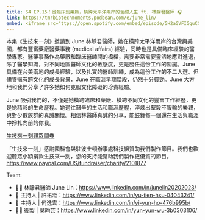 ```yaml
---
title: S4 EP.15：從臨床到藥廠，橫跨太平洋兩岸的苦甜人生 ft. 林靜君醫師 🎧
link: https://tmrbiotechmoments.podbean.com/e/june_lin/
embed: <iframe src="ttps://open.spotify.com/embed/episode/5H2aGVFIGguCGKRXWwUEEV?utm_source=generator" width="100%" height="232" frameborder="0" allowtransparency="true" allow="encrypted-media"></iframe>
---
```


本集《生技來一刻》邀請到 June 林靜君醫師，她在橫跨太平洋兩岸的台灣與美國，都有豐富藥廠醫藥事務 (medical affairs) 經驗，同時也是具備臨床經驗的醫學專家。醫藥事務作為藥廠和臨床醫師間的橋樑，需要非常需要靈活地應對進退，除了醫學知識，對不同地區醫師文化的敏感度，更是勝任這份工作的關鍵。June 具備在台美兩地的成長經驗，以及扎實的醫師訓練，成為這份工作的不二人選。但儘管擁有跨文化的成長背景，June 在職涯早期階段，仍然十分費勁。June 大方地和我們分享了許多她如何克服文化障礙的珍貴經驗。

June 吸引我們的，不僅是她橫跨臨床和藥廠、橫跨不同文化的豐富工作經歷，更是她精彩的生命歷程。她過往艱辛的生活和職涯歷程，淬煉出堅毅不服輸的樂觀，與對少數族群的真誠關懷。相信林醫師真誠的分享，能鼓舞每一個還在生活與職涯中掙扎向前的你我。

[生技來一刻觀眾問券](https://forms.gle/1fNKfAGTCF2vyh8Y8)

「生技來一刻」感謝國科會與駐波士頓辦事處科技組贊助我們製作節目。我們也歡迎聽眾小額捐款生技來一刻，您的支持能幫助我們製作更優質的節目。<https://www.paypal.com/US/fundraiser/charity/2101877>

Team:

- 🧑‍💻 林靜君醫師 June Lin：<https://www.linkedin.com/in/junelin20202023/>
- 🎤 主持人 | 許祐湉：<https://www.linkedin.com/in/yu-tien-hsu-04043241/>
- 🎤 主持人 | 何逸雲：<https://www.linkedin.com/in/yi-yun-ho-476b995b/>
- 👩‍💻 後製 | 吳畇芸：<https://www.linkedin.com/in/yun-yun-wu-3b0303106/>
